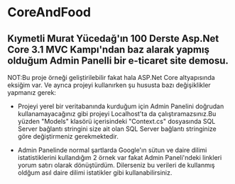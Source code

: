 # CoreAndFood
## Kıymetli Murat Yücedağ'ın 100 Derste Asp.Net Core 3.1 MVC Kampı'ndan baz alarak yapmış olduğum Admin Panelli bir e-ticaret site demosu.

NOT:Bu proje örneği geliştirilebilir fakat hala ASP.Net Core altyapısında eksiğim var. Ve ayrıca projeyi kullanırken şu hususta bazı değişiklikler yapmanız gerek:

- Projeyi yerel bir veritabanında kurduğum için Admin Panelini doğrudan kullanamayacağınız gibi projeyi Localhost'ta da çalıştıramazsınız.Bu yüzden "Models" klasörü içerisindeki "Context.cs" dosyasında SQL Server bağlantı stringini size ait olan SQL Server bağlantı stringinize göre değiştirmeniz gerekmektedir.

- Admin Panelinde normal şartlarda Google'ın sütun ve daire dilimi istatistiklerini kullandığım 2 örnek var fakat Admin Paneli'ndeki linkleri yorum satırı olarak dönüştürdüm. Dilerseniz bu verileri de kullanmış oldğum asıl daire dilimi istatikler gibi kullanabilirsiniz.
